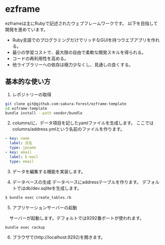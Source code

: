 # ezframe

 ezframeは主にRubyで記述されたウェブフレームワークです。
 以下を目指して開発を進めています。

* Ruby言語でのプログラミングだけでリッチなGUIを持つウエブアプリを作れる。
* 最小の学習コストで、最大限の自由で柔軟な開発スキルを得られる。
* コードの再利用性を高める。
* 他ライブラリーへの依存は極力少なくし、見通しの良くする。

## 基本的な使い方

1. レポジトリーの取得
```sh
git clone git@github.com:sakura-forest/ezframe-template
cd ezframe-template
bundle install --path vendor/bundle
```

2. columns/に、データ項目を記したyamlファイルを生成します。
  ここではcolumns/address.ymlという名前のファイルを作ります。

```yaml
- key: name
  label: 氏名
  type: jpname
- key: email
  label: E-mail
  type: email
```

3. データを編集する機能を実装します。
  

3. データベースの生成
  データベースにaddressテーブルを作ります。
  デフォルトではdb/dev.sqliteを生成します。

```sh
$ bundle exec create_tables.rb
```

5. アプリケーションサーバーの起動

　サーバーが起動します。デフォルトでは9292番ポートが使われます。

```sh
bundle exec rackup
```

6. ブラウザで(http://localhost:9292)を開きます。
